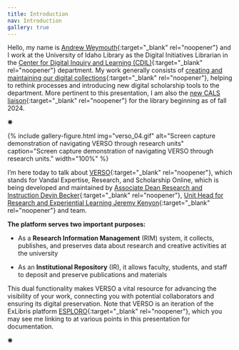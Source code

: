 ```yaml
---
title: Introduction
nav: Introduction
gallery: true
---
```


Hello, my name is [Andrew Weymouth](https://www.lib.uidaho.edu/about/people/aweymouth.html){:target="_blank" rel="noopener"} and I work at the University of Idaho Library as the Digital Initiatives Librarian in the [Center for Digital Inquiry and Learning (CDIL)](https://cdil.lib.uidaho.edu/){:target="_blank" rel="noopener"} department. My work generally consists of [creating and maintaining our digital collections](https://www.lib.uidaho.edu/digital/){:target="_blank" rel="noopener"}, helping to rethink processes and introducing new digital scholarship tools to the department. More pertinent to this presentation, I am also the [new CALS liaison](https://aweymo-ui.github.io/cals_intro/){:target="_blank" rel="noopener"} for the library beginning as of fall 2024.
 

<div class="symbol-container">
    <p class="symbol">&#10042;</p>
</div>

{% include gallery-figure.html img="verso_04.gif" alt="Screen capture demonstration of navigating VERSO through research units" caption="Screen capture demonstration of navigating VERSO through research units." width="100%" %}

I’m here today to talk about [VERSO](https://www.lib.uidaho.edu/verso/){:target="_blank" rel="noopener"}, which stands for Vandal Expertise, Research, and Scholarship Online, which is being developed and maintained by [Associate Dean Research and Instruction Devin Becker](https://www.lib.uidaho.edu/about/people/dbecker.html){:target="_blank" rel="noopener"}, [Unit Head for Research and Experiential Learning Jeremy Kenyon](https://www.lib.uidaho.edu/about/people/jkenyon.html){:target="_blank" rel="noopener"} and team. 

**The platform serves two important purposes:**

- As a **Research Information Management** (RIM) system, it collects, publishes, and preserves data about research and creative activities at the university

- As an **Institutional Repository** (IR), it allows faculty, students, and staff to deposit and preserve publications and materials

This dual functionality makes VERSO a vital resource for advancing the visibility of your work, connecting you with potential collaborators and ensuring its digital preservation. 
Note that VERSO is an iteration of the ExLibris platform [ESPLORO](https://knowledge.exlibrisgroup.com/Esploro){:target="_blank" rel="noopener"}, which you may see me linking to at various points in this presentation for documentation.

<div class="symbol-container">
    <p class="symbol">&#10042;</p>
</div>
